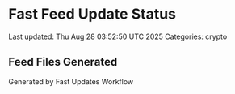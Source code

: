 # Fast Feed Update Status
Last updated: Thu Aug 28 03:52:50 UTC 2025
Categories: crypto

## Feed Files Generated

Generated by Fast Updates Workflow
